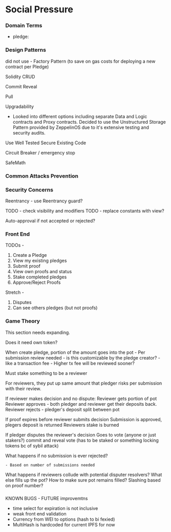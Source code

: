 # Social Pressure

### Domain Terms
- pledge: 

### Design Patterns
did not use - Factory Pattern (to save on gas costs for deploying a new contract per Pledge)

Solidity CRUD


Commit Reveal


Pull


Upgradability
  - Looked into different options including separate Data and Logic contracts and Proxy contracts. Decided to use the Unstructured Storage Pattern provided by ZeppelinOS due to it's extensive testing and security audits.


Use Well Tested Secure Existing Code


Circuit Breaker / emergency stop


SafeMath

### Common Attacks Prevention



### Security Concerns
Reentrancy - use Reentrancy guard?


TODO - check visibility and modifiers
TODO - replace constants with view?

Auto-approval if not accepted or rejected?

### Front End
TODOs - 
1) Create a Pledge
2) View my existing pledges
3) Submit proof
4) View own proofs and status
5) Stake completed pledges
6) Approve/Reject Proofs

Stretch - 
1) Disputes
2) Can see others pledges (but not proofs)


### Game Theory
This section needs expanding.

Does it need own token?

When create pledge, portion of the amount goes into the pot
    - Per submission review needed
    - is this customizable by the pledge creator?
        - like a transaction fee
    - Higher tx fee will be reviewed sooner?

Must stake something to be a reviewer

For reviewers, they put up same amount that pledger risks per submission with their review. 

If reviewer makes decision and no dispute:
    Reviewer gets portion of pot
    Reviewer approves - both pledger and reviewer get their deposits back.
    Reviewer rejects - pledger's deposit split between pot

If proof expires before reviewer submits decision
    Submission is approved, plegers deposit is returned
    Reviewers stake is burned

<!-- Stretch Goal -->
If pledger disputes the reviewer's decision
    Goes to vote (anyone or just stakers?)
    commit and reveal vote (has to be staked or something locking tokens bc of sybil attack)


What happens if no submission is ever rejected?
    
    - Based on number of submissions needed

What happens if reviewers collude with potential disputer resolvers?
What else fills up the pot?
How to make sure pot remains filled?
Slashing based on proof number?



#####
KNOWN BUGS - FUTURE improvemtns
  - time select for expiration is not inclusive
  - weak front end validation
  - Currency from WEI to options   (hash to bi fexied)
  - MultiHash is hardcoded for current IPFS for now
